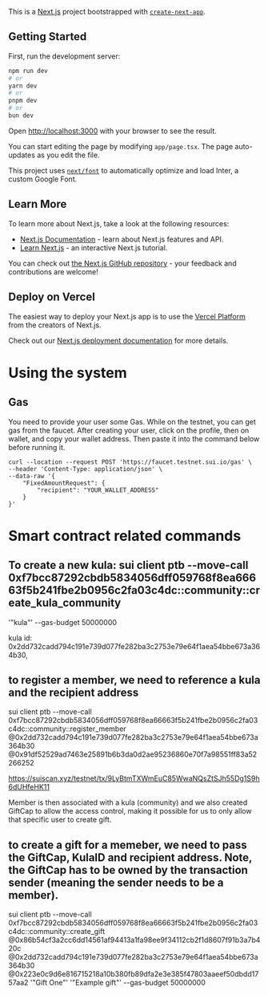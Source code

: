 This is a [Next.js](https://nextjs.org/) project bootstrapped with [`create-next-app`](https://github.com/vercel/next.js/tree/canary/packages/create-next-app).

## Getting Started

First, run the development server:

```bash
npm run dev
# or
yarn dev
# or
pnpm dev
# or
bun dev
```

Open [http://localhost:3000](http://localhost:3000) with your browser to see the result.

You can start editing the page by modifying `app/page.tsx`. The page auto-updates as you edit the file.

This project uses [`next/font`](https://nextjs.org/docs/basic-features/font-optimization) to automatically optimize and load Inter, a custom Google Font.

## Learn More

To learn more about Next.js, take a look at the following resources:

- [Next.js Documentation](https://nextjs.org/docs) - learn about Next.js features and API.
- [Learn Next.js](https://nextjs.org/learn) - an interactive Next.js tutorial.

You can check out [the Next.js GitHub repository](https://github.com/vercel/next.js/) - your feedback and contributions are welcome!

## Deploy on Vercel

The easiest way to deploy your Next.js app is to use the [Vercel Platform](https://vercel.com/new?utm_medium=default-template&filter=next.js&utm_source=create-next-app&utm_campaign=create-next-app-readme) from the creators of Next.js.

Check out our [Next.js deployment documentation](https://nextjs.org/docs/deployment) for more details.

# Using the system

## Gas

You need to provide your user some Gas. While on the testnet, you can get gas from the
faucet. After creating your user, click on the profile, then on wallet, and copy your
wallet address. Then paste it into the command below before running it.

```
curl --location --request POST 'https://faucet.testnet.sui.io/gas' \
--header 'Content-Type: application/json' \
--data-raw '{
    "FixedAmountRequest": {
        "recipient": "YOUR_WALLET_ADDRESS"
    }
}'
```

# Smart contract related commands

## To create a new kula: sui client ptb --move-call 0xf7bcc87292cbdb5834056dff059768f8ea66663f5b241fbe2b0956c2fa03c4dc::community::create_kula_community

'"kula"' --gas-budget 50000000

kula id: 0x2dd732cadd794c191e739d077fe282ba3c2753e79e64f1aea54bbe673a364b30,

## to register a member, we need to reference a kula and the recipient address

sui client ptb --move-call 0xf7bcc87292cbdb5834056dff059768f8ea66663f5b241fbe2b0956c2fa03c4dc::community::register_member @0x2dd732cadd794c191e739d077fe282ba3c2753e79e64f1aea54bbe673a364b30 @0x91df52529ad7463e25891b6b3da0d2ae95236860e70f7a98551ff83a52266252

https://suiscan.xyz/testnet/tx/9LyBtmTXWmEuC85WwaNQsZtSJh55Dg1S9h6dUHfeHK11

Member is then associated with a kula (community) and we also created GiftCap to allow the access control, making it possible for us to only allow that specific user to create gift.

## to create a gift for a memeber, we need to pass the GiftCap, KulaID and recipient address. Note, the GiftCap has to be owned by the transaction sender (meaning the sender needs to be a member).

sui client ptb --move-call 0xf7bcc87292cbdb5834056dff059768f8ea66663f5b241fbe2b0956c2fa03c4dc::community::create_gift @0x86b54cf3a2cc6dd14561af94413a1fa98ee9f34112cb2f1d8607f91b3a7b420c @0x2dd732cadd794c191e739d077fe282ba3c2753e79e64f1aea54bbe673a364b30 @0x223e0c9d6e816715218a10b380fb89dfa2e3e385f47803aaeef50dbdd1757aa2 '"Gift One"' '"Example gift"' --gas-budget 50000000
